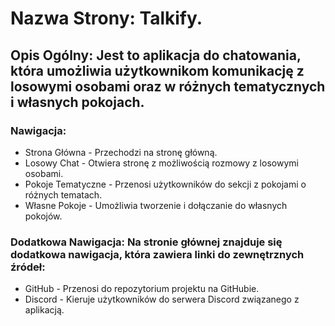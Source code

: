 # Nazwa Strony: Talkify.

## Opis Ogólny: Jest to aplikacja do chatowania, która umożliwia użytkownikom komunikację z losowymi osobami oraz w różnych tematycznych i własnych pokojach.

### Nawigacja:

- Strona Główna - Przechodzi na stronę główną.
- Losowy Chat - Otwiera stronę z możliwością rozmowy z losowymi osobami.
- Pokoje Tematyczne - Przenosi użytkowników do sekcji z pokojami o różnych tematach.
- Własne Pokoje - Umożliwia tworzenie i dołączanie do własnych pokojów.

### Dodatkowa Nawigacja: Na stronie głównej znajduje się dodatkowa nawigacja, która zawiera linki do zewnętrznych źródeł:

- GitHub - Przenosi do repozytorium projektu na GitHubie.
- Discord - Kieruje użytkowników do serwera Discord związanego z aplikacją.